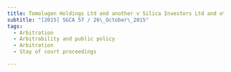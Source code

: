 ```yaml
---
title: Tomolugen Holdings Ltd and another v Silica Investors Ltd and other appeals 
subtitle: "[2015] SGCA 57 / 26\_October\_2015"
tags:
  - Arbitration
  - Arbitrability and public policy
  - Arbitration
  - Stay of court proceedings

---
```


